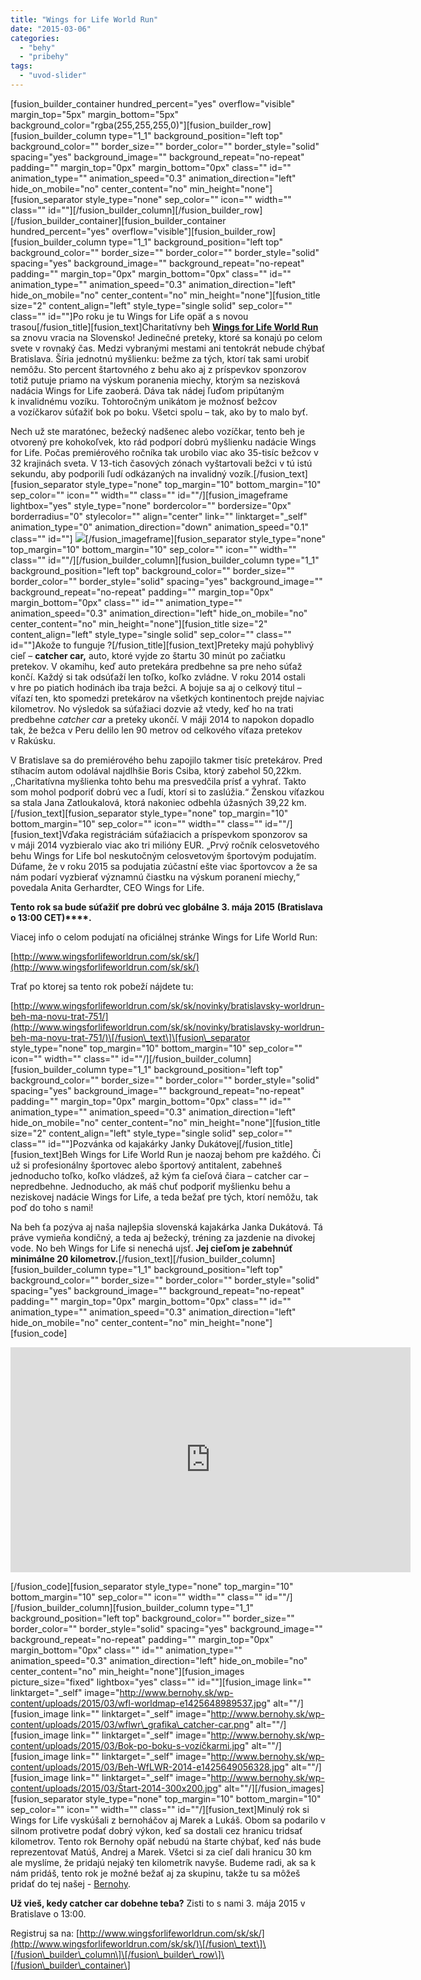 ```yaml
---
title: "Wings for Life World Run"
date: "2015-03-06"
categories: 
  - "behy"
  - "pribehy"
tags: 
  - "uvod-slider"
---
```


\[fusion\_builder\_container hundred\_percent="yes" overflow="visible" margin\_top="5px" margin\_bottom="5px" background\_color="rgba(255,255,255,0)"\]\[fusion\_builder\_row\]\[fusion\_builder\_column type="1\_1" background\_position="left top" background\_color="" border\_size="" border\_color="" border\_style="solid" spacing="yes" background\_image="" background\_repeat="no-repeat" padding="" margin\_top="0px" margin\_bottom="0px" class="" id="" animation\_type="" animation\_speed="0.3" animation\_direction="left" hide\_on\_mobile="no" center\_content="no" min\_height="none"\]\[fusion\_separator style\_type="none" sep\_color="" icon="" width="" class="" id=""\]\[/fusion\_builder\_column\]\[/fusion\_builder\_row\]\[/fusion\_builder\_container\]\[fusion\_builder\_container hundred\_percent="yes" overflow="visible"\]\[fusion\_builder\_row\]\[fusion\_builder\_column type="1\_1" background\_position="left top" background\_color="" border\_size="" border\_color="" border\_style="solid" spacing="yes" background\_image="" background\_repeat="no-repeat" padding="" margin\_top="0px" margin\_bottom="0px" class="" id="" animation\_type="" animation\_speed="0.3" animation\_direction="left" hide\_on\_mobile="no" center\_content="no" min\_height="none"\]\[fusion\_title size="2" content\_align="left" style\_type="single solid" sep\_color="" class="" id=""\]Po roku je tu Wings for Life opäť a s novou trasou\[/fusion\_title\]\[fusion\_text\]Charitatívny beh **[Wings for Life World Run](http://www.wingsforlifeworldrun.com/sk/sk/bratislava/)** sa znovu vracia na Slovensko! Jedinečné preteky, ktoré sa konajú po celom svete v rovnaký čas. Medzi vybranými mestami ani tentokrát nebude chýbať Bratislava. Šíria jednotnú myšlienku: bežme za tých, ktorí tak sami urobiť nemôžu. Sto percent štartovného z behu ako aj z príspevkov sponzorov totiž putuje priamo na výskum poranenia miechy, ktorým sa nezisková nadácia Wings for Life zaoberá. Dáva tak nádej ľuďom pripútaným k invalidnému vozíku. Tohtoročným unikátom je možnosť bežcov a vozíčkarov súťažiť bok po boku. Všetci spolu – tak, ako by to malo byť.

Nech už ste maratónec, bežecký nadšenec alebo vozíčkar, tento beh je otvorený pre kohokoľvek, kto rád podporí dobrú myšlienku nadácie Wings for Life. Počas premiérového ročníka tak urobilo viac ako 35-tisíc bežcov v 32 krajinách sveta. V 13-tich časových zónach vyštartovali bežci v tú istú sekundu, aby podporili ľudí odkázaných na invalidný vozík.\[/fusion\_text\]\[fusion\_separator style\_type="none" top\_margin="10" bottom\_margin="10" sep\_color="" icon="" width="" class="" id=""/\]\[fusion\_imageframe lightbox="yes" style\_type="none" bordercolor="" bordersize="0px" borderradius="0" stylecolor="" align="center" link="" linktarget="\_self" animation\_type="0" animation\_direction="down" animation\_speed="0.1" class="" id=""\] ![](images/Catcher-Car-predbieha-víťaza-Borisa-Csibu-e1425648929654.jpg)\[/fusion\_imageframe\]\[fusion\_separator style\_type="none" top\_margin="10" bottom\_margin="10" sep\_color="" icon="" width="" class="" id=""/\]\[/fusion\_builder\_column\]\[fusion\_builder\_column type="1\_1" background\_position="left top" background\_color="" border\_size="" border\_color="" border\_style="solid" spacing="yes" background\_image="" background\_repeat="no-repeat" padding="" margin\_top="0px" margin\_bottom="0px" class="" id="" animation\_type="" animation\_speed="0.3" animation\_direction="left" hide\_on\_mobile="no" center\_content="no" min\_height="none"\]\[fusion\_title size="2" content\_align="left" style\_type="single solid" sep\_color="" class="" id=""\]Akože to funguje ?\[/fusion\_title\]\[fusion\_text\]Preteky majú pohyblivý cieľ – **catcher car,** auto, ktoré vyjde zo štartu 30 minút po začiatku pretekov. V okamihu, keď auto pretekára predbehne sa pre neho súťaž končí. Každý si tak odsúťaží len toľko, koľko zvládne. V roku 2014 ostali v hre po piatich hodinách iba traja bežci. A bojuje sa aj o celkový titul – víťazí ten, kto spomedzi pretekárov na všetkých kontinentoch prejde najviac kilometrov. No výsledok sa súťažiaci dozvie až vtedy, keď ho na trati predbehne _catcher car_ a preteky ukončí. V máji 2014 to napokon dopadlo tak, že bežca v Peru delilo len 90 metrov od celkového víťaza pretekov v Rakúsku.

V Bratislave sa do premiérového behu zapojilo takmer tisíc pretekárov. Pred stíhacím autom odolával najdlhšie Boris Csiba, ktorý zabehol 50,22km. ,,Charitatívna myšlienka tohto behu ma presvedčila prísť a vyhrať. Takto som mohol podporiť dobrú vec a ľudí, ktorí si to zaslúžia.“ Ženskou víťazkou sa stala Jana Zatloukalová, ktorá nakoniec odbehla úžasných 39,22 km.\[/fusion\_text\]\[fusion\_separator style\_type="none" top\_margin="10" bottom\_margin="10" sep\_color="" icon="" width="" class="" id=""/\]\[fusion\_text\]Vďaka registráciám súťažiacich a príspevkom sponzorov sa v máji 2014 vyzbieralo viac ako tri milióny EUR. „Prvý ročník celosvetového behu Wings for Life bol neskutočným celosvetovým športovým podujatím. Dúfame, že v roku 2015 sa podujatia zúčastní ešte viac športovcov a že sa nám podarí vyzbierať významnú čiastku na výskum poranení miechy,“ povedala Anita Gerhardter, CEO Wings for Life.

**Tento rok sa bude súťažiť pre dobrú vec globálne 3. mája 2015** **(Bratislava o 13:00 CET)****.**

Viacej info o celom podujatí na oficiálnej stránke Wings for Life World Run:

[http://www.wingsforlifeworldrun.com/sk/sk/](http://www.wingsforlifeworldrun.com/sk/sk/)

Trať po ktorej sa tento rok pobeží nájdete tu:

[http://www.wingsforlifeworldrun.com/sk/sk/novinky/bratislavsky-worldrun-beh-ma-novu-trat-751/](http://www.wingsforlifeworldrun.com/sk/sk/novinky/bratislavsky-worldrun-beh-ma-novu-trat-751/)\[/fusion\_text\]\[fusion\_separator style\_type="none" top\_margin="10" bottom\_margin="10" sep\_color="" icon="" width="" class="" id=""/\]\[/fusion\_builder\_column\]\[fusion\_builder\_column type="1\_1" background\_position="left top" background\_color="" border\_size="" border\_color="" border\_style="solid" spacing="yes" background\_image="" background\_repeat="no-repeat" padding="" margin\_top="0px" margin\_bottom="0px" class="" id="" animation\_type="" animation\_speed="0.3" animation\_direction="left" hide\_on\_mobile="no" center\_content="no" min\_height="none"\]\[fusion\_title size="2" content\_align="left" style\_type="single solid" sep\_color="" class="" id=""\]Pozvánka od kajakárky Janky Dukátovej\[/fusion\_title\]\[fusion\_text\]Beh Wings for Life World Run je naozaj behom pre každého. Či už si profesionálny športovec alebo športový antitalent, zabehneš jednoducho toľko, koľko vládzeš, až kým ťa cieľová čiara – catcher car – nepredbehne. Jednoducho, ak máš chuť podporiť myšlienku behu a neziskovej nadácie Wings for Life, a teda bežať pre tých, ktorí nemôžu, tak poď do toho s nami!

Na beh ťa pozýva aj naša najlepšia slovenská kajakárka Janka Dukátová. Tá práve vymieňa kondičný, a teda aj bežecký, tréning za jazdenie na divokej vode. No beh Wings for Life si nenechá ujsť. **Jej cieľom je zabehnúť minimálne 20 kilometrov.**\[/fusion\_text\]\[/fusion\_builder\_column\]\[fusion\_builder\_column type="1\_1" background\_position="left top" background\_color="" border\_size="" border\_color="" border\_style="solid" spacing="yes" background\_image="" background\_repeat="no-repeat" padding="" margin\_top="0px" margin\_bottom="0px" class="" id="" animation\_type="" animation\_speed="0.3" animation\_direction="left" hide\_on\_mobile="no" center\_content="no" min\_height="none"\]\[fusion\_code\]

<iframe src="http://sharevideo.redbull.com/?socialHover=Share or embed&amp;autoStart=false&amp;bctid=4088203065001&amp;link=http://wingsforlifeworldrun.com&amp;isRTL=false&amp;templateLoadHandler=onTemplateLoaded&amp;includeAPI=true&amp;dynamicStreaming=true&amp;qualityHover=Change quality&amp;closedCaptionsHover=Subtitles&amp;relatedcontent=true,true&amp;isSlim=true&amp;bcpid=3198918608001&amp;filter=projectdomain:wingsforlifeworldrun.com&amp;logoHover=Watch on wingsforlifeworldrun.com&amp;startTime=1425626387247&amp;bgcolor=#000000&amp;originalTemplateReadyHandler=onTemplateReady&amp;htmlFallback=true&amp;jumpHover=Jump backwards&amp;onsiteSettings=false,false,false,true&amp;templateReadyHandler=brightcove[" width="640" height="360" frameborder="0" marginwidth="0" marginheight="0" scrolling="no"></iframe>

\[/fusion\_code\]\[fusion\_separator style\_type="none" top\_margin="10" bottom\_margin="10" sep\_color="" icon="" width="" class="" id=""/\]\[/fusion\_builder\_column\]\[fusion\_builder\_column type="1\_1" background\_position="left top" background\_color="" border\_size="" border\_color="" border\_style="solid" spacing="yes" background\_image="" background\_repeat="no-repeat" padding="" margin\_top="0px" margin\_bottom="0px" class="" id="" animation\_type="" animation\_speed="0.3" animation\_direction="left" hide\_on\_mobile="no" center\_content="no" min\_height="none"\]\[fusion\_images picture\_size="fixed" lightbox="yes" class="" id=""\]\[fusion\_image link="" linktarget="\_self" image="http://www.bernohy.sk/wp-content/uploads/2015/03/wfl-worldmap-e1425648989537.jpg" alt=""/\]\[fusion\_image link="" linktarget="\_self" image="http://www.bernohy.sk/wp-content/uploads/2015/03/wflwr\_grafika\_catcher-car.png" alt=""/\]\[fusion\_image link="" linktarget="\_self" image="http://www.bernohy.sk/wp-content/uploads/2015/03/Bok-po-boku-s-vozíčkarmi.jpg" alt=""/\]\[fusion\_image link="" linktarget="\_self" image="http://www.bernohy.sk/wp-content/uploads/2015/03/Beh-WfLWR-2014-e1425649056328.jpg" alt=""/\]\[fusion\_image link="" linktarget="\_self" image="http://www.bernohy.sk/wp-content/uploads/2015/03/Štart-2014-300x200.jpg" alt=""/\]\[/fusion\_images\]\[fusion\_separator style\_type="none" top\_margin="10" bottom\_margin="10" sep\_color="" icon="" width="" class="" id=""/\]\[fusion\_text\]Minulý rok si Wings for Life vyskúšali z bernoháčov aj Marek a Lukáš. Obom sa podarilo v silnom protivetre podať dobrý výkon, keď sa dostali cez hranicu tridsať kilometrov. Tento rok Bernohy opäť nebudú na štarte chýbať, keď nás bude reprezentovať Matúš, Andrej a Marek. Všetci si za cieľ dali hranicu 30 km ale myslíme, že pridajú nejaký ten kilometrík navyše. Budeme radi, ak sa k nám pridáš, tento rok je možné bežať aj za skupinu, takže tu sa môžeš pridať do tej našej - [Bernohy](https://teams.wingsforlifeworldrun.com/int/en/b10f2aa5728f405bbdd64606fa9795f1).

**Už vieš, kedy catcher car dobehne teba?** Zisti to s nami 3. mája 2015 v Bratislave o 13:00.

Registruj sa na: [http://www.wingsforlifeworldrun.com/sk/sk/](http://www.wingsforlifeworldrun.com/sk/sk/)\[/fusion\_text\]\[/fusion\_builder\_column\]\[/fusion\_builder\_row\]\[/fusion\_builder\_container\]
